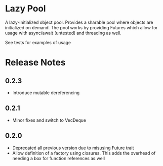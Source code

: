 # Lazy Pool

A lazy-initialized object pool. Provides a sharable pool where objects
are initialized on demand. The pool works by providing Futures which allow
for usage with async/await (untested) and threading as well.

See tests for examples of usage

# Release Notes

## 0.2.3

* Introduce mutable dereferencing

## 0.2.1

* Minor fixes and switch to VecDeque

## 0.2.0

* Deprecated all previous version due to misusing Future trait
* Allow definition of a factory using closures. This adds the overhead of needing a box for function references as well
